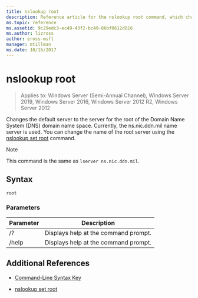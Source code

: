 ```yaml
---
title: nslookup root
description: Reference article for the nslookup root command, which changes the default server to the server for the root of the Domain Name System (DNS) domain name space.
ms.topic: reference
ms.assetid: 9c29edc3-ec49-43f2-bc49-86bf0612d816
ms.author: lizross
author: eross-msft
manager: mtillman
ms.date: 10/16/2017
---
```


# nslookup root

> Applies to: Windows Server (Semi-Annual Channel), Windows Server 2019, Windows Server 2016, Windows Server 2012 R2, Windows Server 2012

Changes the default server to the server for the root of the Domain Name System (DNS) domain name space. Currently, the ns.nic.ddn.mil name server is used. You can change the name of the root server using the [nslookup set root](nslookup-set-root.md) command.

> [!NOTE]
> This command is the same as `lserver ns.nic.ddn.mil`.

## Syntax

```
root
```

### Parameters

| Parameter | Description |
| --------- | ----------- |
| /? | Displays help at the command prompt. |
| /help | Displays help at the command prompt. |

## Additional References

- [Command-Line Syntax Key](command-line-syntax-key.md)

- [nslookup set root](nslookup-set-root.md)
